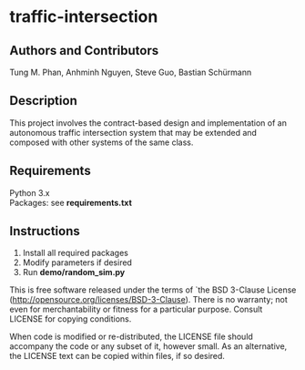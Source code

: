 # traffic-intersection
## Authors and Contributors
Tung M. Phan, Anhminh Nguyen, Steve Guo, Bastian Schürmann<br />
## Description
This project involves the contract-based design and implementation of an autonomous traffic intersection system that may be extended and composed with other systems of the same class.
## Requirements
Python 3.x <br />
Packages: see **requirements.txt** <br />
## Instructions
1. Install all required packages
2. Modify parameters if desired
3. Run **demo/random_sim.py**

This is free software released under the terms of `the BSD 3-Clause License
(http://opensource.org/licenses/BSD-3-Clause).  There is no warranty; not even
for merchantability or fitness for a particular purpose.  Consult LICENSE for
copying conditions. <br />

When code is modified or re-distributed, the LICENSE file should accompany the code or any subset of
it, however small.
As an alternative, the LICENSE text can be copied within files, if so desired. <br />
